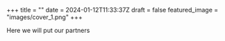 +++
title = ""
date = 2024-01-12T11:33:37Z
draft = false
featured_image = "images/cover_1.png"
+++

Here we will put our partners
